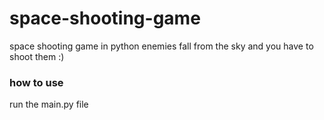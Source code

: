 # space-shooting-game
space shooting game in python
enemies fall from the sky and you have to shoot them :)

### how to use
run the main.py file
